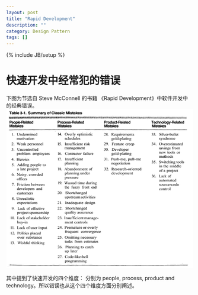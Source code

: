 ```yaml
---
layout: post
title: "Rapid Development"
description: ""
category: Design Pattern 
tags: []
---
```

{% include JB/setup %}

# 快速开发中经常犯的错误

下图为节选自 Steve McConnell 的书籍 《Rapid Development》中软件开发中的经典错误。
![错误](\img\in-post\rapid-development.png)

其中提到了快速开发的四个维度： 分别为 people, process, product and technology。所以错误也从这个四个维度方面分别阐述。
